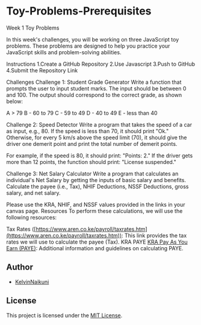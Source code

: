 # Toy-Problems-Prerequisites
Week 1 Toy Problems

In this week's challenges, you will be working on three JavaScript toy problems. These problems are designed to help you practice your JavaScript skills and problem-solving abilities.

Instructions
1.Create a GitHub Repository
2.Use Javascript
3.Push to GitHub
4.Submit the Repository Link



Challenges
Challenge 1: Student Grade Generator
Write a function that prompts the user to input student marks. The input should be between 0 and 100. The output should correspond to the correct grade, as shown below:

A > 79
B - 60 to 79
C - 59 to 49
D - 40 to 49
E - less than 40

Challenge 2: Speed Detector 
Write a program that takes the speed of a car as input, e.g., 80. If the speed is less than 70, it should print "Ok." Otherwise, for every 5 km/s above the speed limit (70), it should give the driver one demerit point and print the total number of demerit points.

For example, if the speed is 80, it should print: "Points: 2."
If the driver gets more than 12 points, the function should print: "License suspended."

Challenge 3: Net Salary Calculator 
Write a program that calculates an individual's Net Salary by getting the inputs of basic salary and benefits. Calculate the payee (i.e., Tax), NHIF Deductions, NSSF Deductions, gross salary, and net salary.

Please use the KRA, NHIF, and NSSF values provided in the links in your canvas page.
Resources
To perform these calculations, we will use the following resources:

Tax Rates ([https://www.aren.co.ke/payroll/taxrates.htm](https://www.aren.co.ke/payroll/taxrates.htm)): This link provides the tax rates we will use to calculate the payee (Tax).
KRA PAYE [KRA Pay As You Earn (PAYE)](https://www.kra.go.ke/individual/calculate-tax/calculating-tax/paye): Additional information and guidelines on calculating PAYE.


## Author

- [KelvinNaikuni](https://github.com/KelvinNaikuni)

## License

This project is licensed under the [MIT License](LICENSE).
